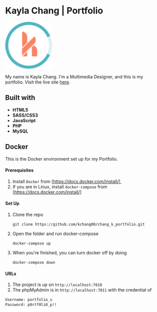 # Kayla Chang | Portfolio

<img src="/public/images/logo_colour.svg" width="150">

My name is Kayla Chang. I'm a Multimedia Designer, and this is my portfolio. Visit the live site [here](https://www.kaylachang.ca/).

## Built with
* **HTML5**
* **SASS/CSS3**
* **JavaScript**
* **PHP**
* **MySQL**


## Docker
This is the Docker environment set up for my Portfolio.

#### Prerequisites
1. Install `Docker` from [https://docs.docker.com/install/] 
2. If you are in Linux, install `docker-compose` from [https://docs.docker.com/install/]

#### Set Up
1. Clone the repo
   ```
   git clone https://github.com/kchang00/chang_k_portfolio.git
   ```
2. Open the folder and run docker-compose
   ```
   docker-compose up
   ```
3. When you're finished, you can turn docker off by doing 
   ```
   docker-compose down
   ```

#### URLs
1. The project is up on `http://localhost:7010`
2. The phpMyAdmin is in `http://localhost:7011` with the credential of 
```
Username: portfolio_u
Password: p0rtf0li0_p!!
```
